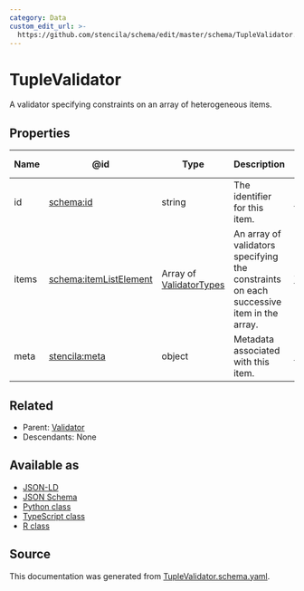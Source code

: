 ```yaml
---
category: Data
custom_edit_url: >-
  https://github.com/stencila/schema/edit/master/schema/TupleValidator.schema.yaml
---
```


# TupleValidator

A validator specifying constraints on an array of heterogeneous items.

## Properties

| Name  | @id                                                          | Type                                         | Description                                                                             | Inherited from                      |
| ----- | ------------------------------------------------------------ | -------------------------------------------- | --------------------------------------------------------------------------------------- | ----------------------------------- |
| id    | [schema:id](https://schema.org/id)                           | string                                       | The identifier for this item.                                                           | [Entity](Entity.md)                 |
| items | [schema:itemListElement](https://schema.org/itemListElement) | Array of [ValidatorTypes](ValidatorTypes.md) | An array of validators specifying the constraints on each successive item in the array. | [TupleValidator](TupleValidator.md) |
| meta  | [stencila:meta](https://schema.stenci.la/meta.jsonld)        | object                                       | Metadata associated with this item.                                                     | [Entity](Entity.md)                 |

## Related

-   Parent: [Validator](Validator.md)
-   Descendants: None

## Available as

-   [JSON-LD](https://schema.stenci.la/TupleValidator.jsonld)
-   [JSON Schema](https://schema.stenci.la/v1/TupleValidator.schema.json)
-   [Python class](https://stencila.github.io/schema/py/docs/types.html#schema.types.TupleValidator)
-   [TypeScript class](https://stencila.github.io/schema/ts/docs/interfaces/tuplevalidator.html)
-   [R class](https://cran.r-project.org/web/packages/stencilaschema/stencilaschema.pdf)

## Source

This documentation was generated from [TupleValidator.schema.yaml](https://github.com/stencila/schema/blob/master/schema/TupleValidator.schema.yaml).
